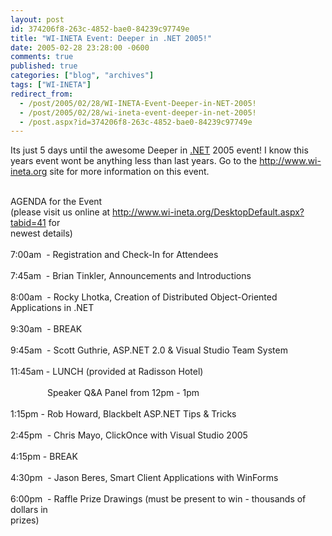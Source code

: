 ```yaml
---
layout: post
id: 374206f8-263c-4852-bae0-84239c97749e
title: "WI-INETA Event: Deeper in .NET 2005!"
date: 2005-02-28 23:28:00 -0600
comments: true
published: true
categories: ["blog", "archives"]
tags: ["WI-INETA"]
redirect_from: 
  - /post/2005/02/28/WI-INETA-Event-Deeper-in-NET-2005!
  - /post/2005/02/28/wi-ineta-event-deeper-in-net-2005!
  - /post.aspx?id=374206f8-263c-4852-bae0-84239c97749e
---
```

<!-- more -->
<p>Its just 5 days until the awesome Deeper in <a title=".NET" href="http://www.microsoft.com/net/" target="_blank">.NET</a> 2005 event! I know this years event wont be anything less than last years. Go to the <a href="http://www.wi-ineta.org">http://www.wi-ineta.org</a> site for more information on this event.</p>
<p><br /> AGENDA for the Event<br /> (please visit us online at <a href="http://www.wi-ineta.org/DesktopDefault.aspx?tabid=41" target="_blank">http://www.wi-ineta.org/DesktopDefault.aspx?tabid=41</a> for<br /> newest details)<br /> <br /> 7:00am&nbsp; - Registration and Check-In for Attendees<br /> <br /> 7:45am&nbsp; - Brian Tinkler, Announcements and Introductions<br /> <br /> 8:00am&nbsp; - Rocky Lhotka, Creation of Distributed Object-Oriented Applications in .NET<br /> <br /> 9:30am&nbsp; - BREAK<br /> <br /> 9:45am&nbsp; - Scott Guthrie, ASP.NET 2.0 &amp; Visual Studio Team System<br /> <br /> 11:45am - LUNCH (provided at Radisson Hotel)<br /> &nbsp;&nbsp;&nbsp;&nbsp;&nbsp;&nbsp;&nbsp;&nbsp;&nbsp;&nbsp;&nbsp;&nbsp;&nbsp;&nbsp; <br /> &nbsp;&nbsp;&nbsp;&nbsp;&nbsp;&nbsp;&nbsp;&nbsp;&nbsp;&nbsp;&nbsp;&nbsp;&nbsp;&nbsp; Speaker Q&amp;A Panel from 12pm - 1pm<br /> <br /> 1:15pm - Rob Howard, Blackbelt ASP.NET Tips &amp; Tricks<br /> <br /> 2:45pm&nbsp; - Chris Mayo, ClickOnce with Visual Studio 2005<br /> <br /> 4:15pm - BREAK<br /> <br /> 4:30pm&nbsp; - Jason Beres, Smart Client Applications with WinForms<br /> <br /> 6:00pm&nbsp; - Raffle Prize Drawings (must be present to win - thousands of dollars in<br /> prizes)</p>
